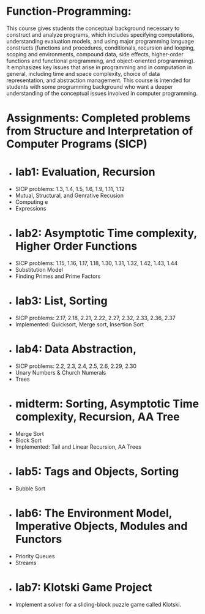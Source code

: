 # Function-Programming:
This course gives students the conceptual background necessary to construct and analyze programs, which includes specifying computations, understanding evaluation models, and using major programming language constructs (functions and procedures, conditionals, recursion and looping, scoping and environments, compound data, side effects, higher-order functions and functional programming, and object-oriented programming). It emphasizes key issues that arise in programming and in computation in general, including time and space complexity, choice of data representation, and abstraction management. This course is intended for students with some programming background who want a deeper understanding of the conceptual issues involved in computer programming.
# Assignments: Completed problems from Structure and Interpretation of Computer Programs (SICP)
- # lab1: Evaluation, Recursion
- SICP problems: 1.3, 1.4, 1.5, 1.6, 1.9, 1.11, 1.12
- Mutual, Structural, and Genrative Recusion
- Computing e
- Expressions
- # lab2: Asymptotic Time complexity, Higher Order Functions
- SICP problems: 1.15, 1.16, 1.17, 1.18, 1.30, 1.31, 1.32, 1.42, 1.43, 1.44
- Substitution Model
- Finding Primes and Prime Factors
- # lab3: List, Sorting
- SICP problems: 2.17, 2.18, 2.21, 2.22, 2.27, 2.32, 2.33, 2.36, 2.37
- Implemented: Quicksort, Merge sort, Insertion Sort
- # lab4: Data Abstraction, 
- SICP problems: 2.2, 2.3, 2.4, 2.5, 2.6, 2.29, 2.30
- Unary Numbers & Church Numerals
- Trees
- # midterm: Sorting, Asymptotic Time complexity, Recursion, AA Tree
- Merge Sort
- Block Sort
- Implemented: Tail and Linear Recursion, AA Trees
- # lab5: Tags and Objects, Sorting
- Bubble Sort
- # lab6: The Environment Model, Imperative Objects, Modules and Functors
- Priority Queues
- Streams
- # lab7: Klotski Game Project
- Implement a solver for a sliding-block puzzle game called Klotski.


